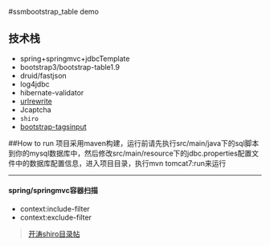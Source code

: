 #ssmbootstrap_table demo
## 技术栈
* spring+springmvc+jdbcTemplate
* bootstrap3/bootstrap-table1.9
* druid/fastjson
* log4jdbc
* hibernate-validator
* [urlrewrite](http://tuckey.org/urlrewrite/)
* Jcaptcha
* `shiro`
* [bootstrap-tagsinput](http://bootstrap-tagsinput.github.io/bootstrap-tagsinput/examples/)

##How to run
项目采用maven构建，运行前请先执行src/main/java下的sql脚本到你的mysql数据库中，然后修改src/main/resource下的jdbc.properties配置文件中的数据库配置信息，进入项目目录，执行mvn tomcat7:run来运行

---

#### spring/springmvc容器扫描
- context:include-filter
- context:exclude-filter

> [开涛shiro目录帖](http://jinnianshilongnian.iteye.com/blog/2018398)